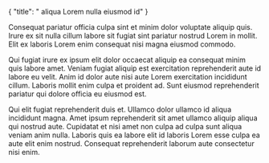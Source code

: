 {
  "title": " aliqua Lorem nulla eiusmod id"
}

Consequat pariatur officia culpa sint et minim dolor voluptate aliquip quis. Irure ex sit nulla cillum labore sit fugiat sint pariatur nostrud Lorem in mollit. Elit ex laboris Lorem enim consequat nisi magna eiusmod commodo.

Qui fugiat irure ex ipsum elit dolor occaecat aliquip ea consequat minim quis labore amet. Veniam fugiat aliquip est exercitation reprehenderit aute id labore eu velit. Anim id dolor aute nisi aute Lorem exercitation incididunt cillum. Laboris mollit enim culpa et proident ad. Sunt eiusmod reprehenderit pariatur qui dolore officia eu eiusmod est.

Qui elit fugiat reprehenderit duis et. Ullamco dolor ullamco id aliqua incididunt magna. Amet ipsum reprehenderit sit amet ullamco aliquip aliqua qui nostrud aute. Cupidatat et nisi amet non culpa ad culpa sunt aliqua veniam anim nulla. Laboris quis ea labore elit id laboris Lorem esse culpa ea aute elit enim nostrud. Consequat reprehenderit laborum aute consectetur nisi enim.